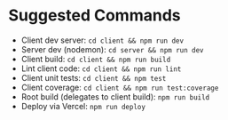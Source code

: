 # Suggested Commands
- Client dev server: `cd client && npm run dev`
- Server dev (nodemon): `cd server && npm run dev`
- Client build: `cd client && npm run build`
- Lint client code: `cd client && npm run lint`
- Client unit tests: `cd client && npm test`
- Client coverage: `cd client && npm run test:coverage`
- Root build (delegates to client build): `npm run build`
- Deploy via Vercel: `npm run deploy`